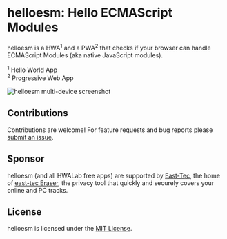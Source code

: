 # helloesm: Hello ECMAScript Modules
helloesm is a HWA<sup>1</sup> and a PWA<sup>2</sup> that checks if your browser can handle ECMAScript Modules (aka native JavaScript modules).

<sup>1</sup> Hello World App  
<sup>2</sup> Progressive Web App  

![helloesm multi-device screenshot](https://github.com/hwalab-developer/repo-assets/blob/master/helloesm/readme/helloesm-multi-device-screenshot.png?raw=true)

## Contributions

Contributions are welcome! For feature requests and bug reports please [submit an issue](https://github.com/hwalab-developer/helloesm/issues).

## Sponsor

helloesm (and all HWALab free apps) are supported by [East-Tec](http://www.east-tec.com), the home of [east-tec Eraser](http://www.east-tec.com/eraser/), the privacy tool that quickly and securely covers your online and PC tracks.

## License

helloesm is licensed under the [MIT License](LICENSE).
